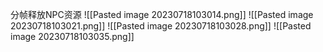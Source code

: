 分帧释放NPC资源
![[Pasted image 20230718103014.png]]
![[Pasted image 20230718103021.png]]
![[Pasted image 20230718103028.png]]
![[Pasted image 20230718103035.png]]